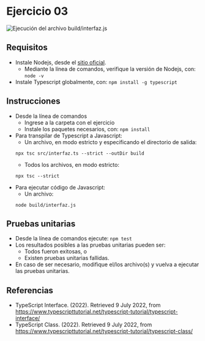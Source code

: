 # Ejercicio 03

![Ejecución del archivo build/interfaz.js](images/buildinterfazjs.png)


## Requisitos

* Instale Nodejs, desde el [sitio oficial](https://nodejs.org/es/download/).
	- Mediante la línea de comandos, verifique la versión de Nodejs, con: `node -v`
* Instale Typescript globalmente, con: `npm install -g typescript`

## Instrucciones

* Desde la línea de comandos
	+ Ingrese a la carpeta con el ejercicio
	+ Instale los paquetes necesarios, con: `npm install`
* Para transpilar de Typescript a Javascript:
	+  Un archivo, en modo estricto y especificando el directorio de salida:
	```
  	npx tsc src/interfaz.ts --strict --outDir build 
  	```
	+ Todos los archivos, en modo estricto:
	```
  	npx tsc --strict
  	```
* Para ejecutar código de Javascript:
	+ Un archivo: 
  	```
  	node build/interfaz.js
  	``` 


## Pruebas unitarias

* Desde la línea de comandos ejecute: `npm test`
* Los resultados posibles a las pruebas unitarias pueden ser: 
	+ Todos fueron exitosas, o
	+ Existen pruebas unitarias fallidas.
* En caso de ser necesario, modifique el/los archivo(s) y vuelva a ejecutar las pruebas unitarias. 

## Referencias 

* TypeScript Interface. (2022). Retrieved 9 July 2022, from https://www.typescripttutorial.net/typescript-tutorial/typescript-interface/
* TypeScript Class. (2022). Retrieved 9 July 2022, from https://www.typescripttutorial.net/typescript-tutorial/typescript-class/